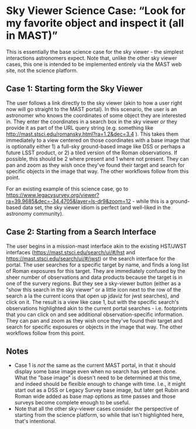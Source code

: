 # Sky Viewer Science Case: “Look for my favorite object and inspect it (all in MAST)”

This is essentially the base science case for the sky viewer - the simplest interactions astronomers expect.  Note that, unlike the other sky viewer cases, this one is intended to be implemented entirely via the MAST web site, not the science platform.
 
## Case 1: Starting form the Sky Viewer

The user follows a link directly to the sky viewer (akin to how a user right now will go straight to the MAST portal).  In this scenario, the user is an astronomer who knows the coordinates of some object they are interested in.  They enter the coordinates in a search box in the sky viewer *or* they provide it as part of the URL query string (e.g. something like http://mast.stsci.edu/romansky.html?ra=1.2&dec=3.4 ). This takes them immediately to a view centered on those coordinates with a base image that is optionally either 1) a full-sky ground-based image like DSS or perhaps a future LSST product, or 2) a tiled version of the Roman observations.  If possible, this should be 2 where present and 1 where not present.  They can pan and zoom as they wish once they've found their target and search for specific objects in the image that way.  The other workflows follow from this point.

For an existing example of this science case, go to https://www.legacysurvey.org/viewer?ra=39.9685&dec=-34.4705&layer=ls-dr9&zoom=12 - while this is a ground-based data set, the sky viewer idiom is perfect (and well-liked in the astronomy community).

## Case 2: Starting from a Search Interface

The user begins in a mission-mast interface akin to the existing HST/JWST interfaces (https://mast.stsci.edu/search/ui/#/hst and https://mast.stsci.edu/search/ui/#/jwst) or the search interface for the portal. The user searches for a specific target by name, and finds a long list of Roman exposures for this target.  They are immediately confused by the sheer number of observations and data products because the target is in one of the survery regions. But they see a sky-viewer button (either as a "show this search in the sky viewer" or a little icon next to the row of the search a la the current icons that open up jdaviz for jwst searches), and click on it.  The result is a view like case 1, but with the specific search's observations highlighted akin to the current portal searches - i.e. footprints that you can click on and see additional observation-specific information.  They can pan and zoom as they wish once they've found their target and search for specific exposures or objects in the image that way.  The other workflows follow from this point.

## Notes

* Case 1 is *not* the same as the current MAST portal, in that it should display some base image even when no search has yet been done.  What the "base image" is doesn't need to be determined at this time, and indeed should be flexible enough to change with time. I.e., it might start out as a DSS or Legacy Survey base image, but later get Rubin and Roman wide added as base map options as time passes and those surveys become complete enough to be useful.
* Note that all the other sky-viewer cases consider the perspective of starting from the science platform, so while that isn't highlighted here, that's intentional.